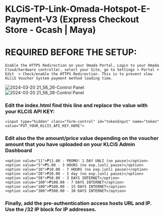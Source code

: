 # KLCiS-TP-Link-Omada-Hotspot-E-Payment-V3 (Express Checkout Store - Gcash | Maya)

# REQUIRED BEFORE THE SETUP:
    Enable the HTTPS Redirection on your Omada Portal, Login to your Omada Cloud/hardware controller, select your Site, go to Settings > Portal > Edit  > Check/enable the HTTPS Redirection. This is to prevent slow KLCiS Voucher System payment method loading time.

![2024-03-20 21_56_26-Control Panel](https://github.com/darkhoundz/KLCiS-TP-Link-Omada-Hotspot-E-Payment--v2/assets/28075740/9686792a-5faf-4af7-ac6d-da5151f6223f)
![2024-03-20 21_56_38-Control Panel](https://github.com/darkhoundz/KLCiS-TP-Link-Omada-Hotspot-E-Payment--v2/assets/28075740/1fea744b-616d-4f01-ada0-f975c345b546)

### Edit the index.html find this line and replace the value with your KLCiS API KEY:
    <input type="hidden" class="form-control" id="tokenInput" name="token" value="PUT_YOUR_KLCIS_API_KEY_HERE">

### Edit also the the amount/price value depending on the voucher amount that you have uploaded on your KLCiS Admin Dashboard

    <option value="11">₱11.00 - PROMO! 1 DAY UNLI (no pause)</option>
    <option value="5">₱5.00 - 3 HOURS (no exp.|unli pause)</option>
    <option value="10">₱10.00 - 7 HOURS (no exp.|unli pause)</option>
    <option value="20">₱20.00 - 1 day (no exp.|unli pause)</option>
    <option value="50">₱50.00 - 3 DAYS INTERNET</option>
    <option value="100">₱100.00 - 7 DAYS INTERNET</option>
    <option value="180">₱180.00 - 15 DAYS INTERNET</option>
    <option value="300">₱300.00 - 30 DAYS INTERNET</option>

### Finally, add the pre-authentication access hosts URL and IP. Use the /32 IP block for IP addresses.

